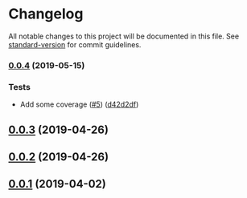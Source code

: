 # Changelog

All notable changes to this project will be documented in this file. See [standard-version](https://github.com/conventional-changelog/standard-version) for commit guidelines.

### [0.0.4](https://github.com/RomainMuller/pko/compare/v0.0.3...v0.0.4) (2019-05-15)


### Tests

* Add some coverage ([#5](https://github.com/RomainMuller/pko/issues/5)) ([d42d2df](https://github.com/RomainMuller/pko/commit/d42d2df))



## [0.0.3](https://github.com/RomainMuller/pko/compare/v0.0.2...v0.0.3) (2019-04-26)



## [0.0.2](https://github.com/RomainMuller/pko/compare/v0.0.1...v0.0.2) (2019-04-26)



## [0.0.1](https://github.com/RomainMuller/pko/tree/v0.0.1) (2019-04-02)
